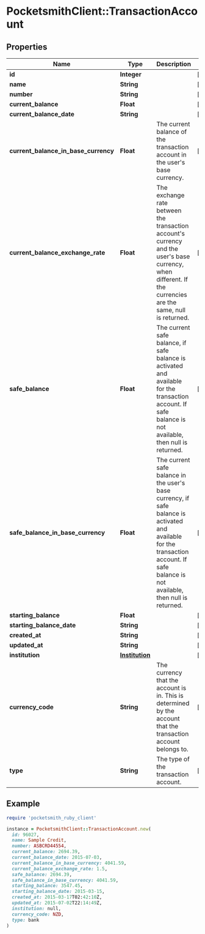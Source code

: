 # PocketsmithClient::TransactionAccount

## Properties

| Name | Type | Description | Notes |
| ---- | ---- | ----------- | ----- |
| **id** | **Integer** |  | [optional] |
| **name** | **String** |  | [optional] |
| **number** | **String** |  | [optional] |
| **current_balance** | **Float** |  | [optional] |
| **current_balance_date** | **String** |  | [optional] |
| **current_balance_in_base_currency** | **Float** | The current balance of the transaction account in the user&#39;s base currency. | [optional] |
| **current_balance_exchange_rate** | **Float** | The exchange rate between the transaction account&#39;s currency and the user&#39;s base currency, when different. If the currencies are the same, null is returned. | [optional] |
| **safe_balance** | **Float** | The current safe balance, if safe balance is activated and available for the transaction account. If safe balance is not available, then null is returned. | [optional] |
| **safe_balance_in_base_currency** | **Float** | The current safe balance in the user&#39;s base currency, if safe balance is activated and available for the transaction account. If safe balance is not available, then null is returned. | [optional] |
| **starting_balance** | **Float** |  | [optional] |
| **starting_balance_date** | **String** |  | [optional] |
| **created_at** | **String** |  | [optional] |
| **updated_at** | **String** |  | [optional] |
| **institution** | [**Institution**](Institution.md) |  | [optional] |
| **currency_code** | **String** | The currency that the account is in. This is determined by the account that the transaction account belongs to. | [optional] |
| **type** | **String** | The type of the transaction account. | [optional] |

## Example

```ruby
require 'pocketsmith_ruby_client'

instance = PocketsmithClient::TransactionAccount.new(
  id: 96027,
  name: Sample Credit,
  number: ASBCRD44554,
  current_balance: 2694.39,
  current_balance_date: 2015-07-03,
  current_balance_in_base_currency: 4041.59,
  current_balance_exchange_rate: 1.5,
  safe_balance: 2694.39,
  safe_balance_in_base_currency: 4041.59,
  starting_balance: 3547.45,
  starting_balance_date: 2015-03-15,
  created_at: 2015-03-17T02:42:10Z,
  updated_at: 2015-07-02T22:14:49Z,
  institution: null,
  currency_code: NZD,
  type: bank
)
```

